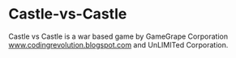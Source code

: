 Castle-vs-Castle
================
Castle vs Castle is a war based game by GameGrape Corporation www.codingrevolution.blogspot.com and UnLIMITed Corporation.  
